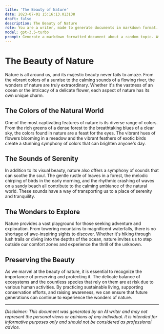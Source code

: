 ```yaml
---
title: 'The Beauty of Nature'
date: 2023-07-01 15:16:13.013138
draft: false
description: The Beauty of Nature
role: You are a writer, made to generate documents in markdown format. It is very important that all of the documents you generate are in valid markdown format.
model: gpt-3.5-turbo
prompt: Generate a markdown formatted document about a random topic. At the bottom, include a disclaimer explaining that the document was generated by you. The first line of the document should be the title. Make sure that the entire document is in proper markdown format, using a mix of various tags to make the document visually appealing.
---
```


# The Beauty of Nature

Nature is all around us, and its majestic beauty never fails to amaze. From the vibrant colors of a sunrise to the calming sounds of a flowing river, the wonders of nature are truly extraordinary. Whether it's the vastness of an ocean or the intricacy of a delicate flower, each aspect of nature has its own unique charm.

## The Colors of the Natural World

One of the most captivating features of nature is its diverse range of colors. From the rich greens of a dense forest to the breathtaking blues of a clear sky, the colors found in nature are a feast for the eyes. The vibrant hues of flowers blooming in a meadow and the vibrant feathers of exotic birds create a stunning symphony of colors that can brighten anyone's day.

## The Sounds of Serenity

In addition to its visual beauty, nature also offers a symphony of sounds that can soothe the soul. The gentle rustle of leaves in a forest, the melodic chirping of birds in the early morning, and the rhythmic crashing of waves on a sandy beach all contribute to the calming ambiance of the natural world. These sounds have a way of transporting us to a place of serenity and tranquility.

## The Wonders to Explore

Nature provides a vast playground for those seeking adventure and exploration. From towering mountains to magnificent waterfalls, there is no shortage of awe-inspiring sights to discover. Whether it's hiking through lush trails or diving into the depths of the ocean, nature invites us to step outside our comfort zones and experience the thrill of the unknown.

## Preserving the Beauty

As we marvel at the beauty of nature, it is essential to recognize the importance of preserving and protecting it. The delicate balance of ecosystems and the countless species that rely on them are at risk due to various human activities. By practicing sustainable living, supporting conservation efforts, and raising awareness, we can ensure that future generations can continue to experience the wonders of nature.

---

*Disclaimer: This document was generated by an AI writer and may not represent the personal views or opinions of any individual. It is intended for informative purposes only and should not be considered as professional advice.*